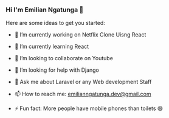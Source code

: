 ### Hi I'm Emilian Ngatunga 👋

Here are some ideas to get you started:

- 🔭 I’m currently working on Netflix Clone Uisng React
- 🌱 I’m currently learning React
- 👯 I’m looking to collaborate on Youtube
- 🤔 I’m looking for help with Django
- 💬 Ask me about Laravel or any Web development Staff

- 📫 How to reach me: emilianngatunga.dev@gmail.com 
- ⚡ Fun fact: More people have mobile phones than toilets 😄

